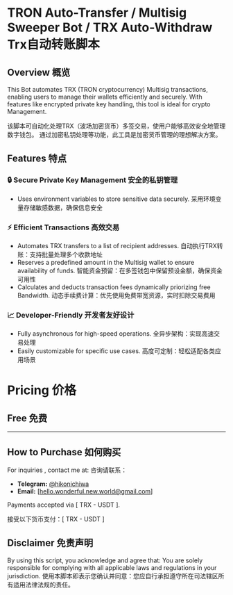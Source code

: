 # TRON Auto-Transfer / Multisig Sweeper Bot / TRX Auto-Withdraw Trx自动转账脚本

## Overview 概览
This Bot automates TRX (TRON cryptocurrency) Multisig transactions, enabling users to manage their wallets efficiently and securely. 
With features like encrypted private key handling, this tool is ideal for crypto Management. 

该脚本可自动化处理TRX（波场加密货币）多签交易，使用户能够高效安全地管理数字钱包。
通过加密私钥处理等功能，此工具是加密货币管理的理想解决方案。

## Features 特点
  


### 🔒 Secure Private Key Management 安全的私钥管理
- Uses environment variables to store sensitive data securely. 采用环境变量存储敏感数据，确保信息安全

### ⚡ Efficient Transactions 高效交易
- Automates TRX transfers to a list of recipient addresses. 自动执行TRX转账：支持批量处理多个收款地址
- Reserves a predefined amount in the Multisig wallet to ensure availability of funds. 智能资金预留：在多签钱包中保留预设金额，确保资金可用性
- Calculates and deducts transaction fees dynamically priorizing free Bandwidth. 动态手续费计算：优先使用免费带宽资源，实时扣除交易费用


### 📈 Developer-Friendly 开发者友好设计
- Fully asynchronous for high-speed operations. 全异步架构：实现高速交易处理
- Easily customizable for specific use cases. 高度可定制：轻松适配各类应用场景

# Pricing 价格

## Free 免费
---

## How to Purchase 如何购买
For inquiries , contact me at: 咨询请联系：
- **Telegram:** [@hikonichiwa](https://t.me/hikonichiwa)
- **Email:** [hello.wonderful.new.world@gmail.com]

Payments accepted via [ TRX - USDT ].

接受以下货币支付：[ TRX - USDT ]

## Disclaimer 免责声明
 By using this script, you acknowledge and agree that: You are solely responsible for complying with all applicable laws and regulations in your jurisdiction.
 使用本脚本即表示您确认并同意：您应自行承担遵守所在司法辖区所有适用法律法规的责任。

 

